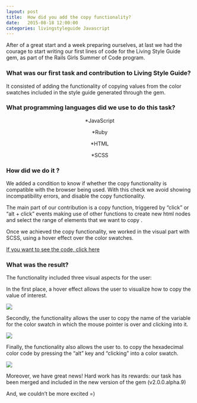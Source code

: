 ```yaml
---
layout: post
title:  How did you add the copy functionality?
date:   2015-08-18 12:00:00
categories: livingstyleguide Javascript
---
```


After of a great start and a week preparing ourselves, at last we had the courage to start writing our first lines of code for the Living Style Guide gem, as part of the Rails Girls Summer of Code program.  

### **What was our first task and contribution to Living Style Guide?**

It consisted of adding the functionality of copying values from the color swatches included in the style guide generated through the gem.  

### **What  programming languages did we use to do this task?**

<p align= "center"> *JavaScript</p>  
<p align= "center"> *Ruby </p>  
<p align= "center"> *HTML</p>  
<p align= "center"> *SCSS</p>  

### **How did we do it ?**

We added a condition to know if whether the copy functionality is compatible with the browser being used. With this check we avoid showing incompatibility errors, and disable the copy functionality.

The main part of our contribution is a copy function, triggered by “click” or “alt + click” events making use of other functions to create new html nodes and select the range of elements that we want to copy .

Once we achieved the copy functionality, we worked in the visual part with SCSS, using a hover effect over the color swatches.

[If you want to see the code, click here](https://github.com/livingstyleguide/livingstyleguide/pull/143/commits)

### **What was the result?**

The functionality included three visual aspects for the user:  

In the first place, a hover effect allows the user to visualize how to copy the value of interest.

![](https://www.evernote.com/l/AnfYJN5WGtJGaozIQWH88P16HU1vC80B4NsB/image.png)

Secondly, the functionality allows the user to copy the name of the variable for the color swatch in which the mouse pointer is over and clicking into it.

![](https://www.evernote.com/l/And9RVOj6SlNmZCBiwqaq2oMo7-ZqlEShQsB/image.png)

Finally, the functionality also allows the user to. to copy the hexadecimal color code by pressing the “alt” key and “clicking” into a color swatch.

![](https://www.evernote.com/l/Anfx_l6PsdpJdrHlkAgJzJ4pKdc0k3U1saEB/image.png)

Moreover, we have great news! Hard work has its rewards: our task has been merged and included in the new version of the gem (v2.0.0.alpha.9)  

And, we couldn’t be more excited =)
